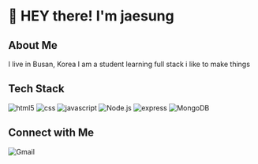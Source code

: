 # :wave: HEY there! I'm jaesung 

## About Me
I live in Busan, Korea
I am a student learning full stack
i like to make things

## Tech Stack
![html5](https://img.shields.io/badge/html5-E34F26?style=for-the-badge&logo=html5&logoColor=white)
![css](https://img.shields.io/badge/css-1572B6?style=for-the-badge&logo=css3&logoColor=white)
![javascript](https://img.shields.io/badge/javascript-F7DF1E?style=for-the-badge&logo=javascript&logoColor=black)
![Node.js](https://img.shields.io/badge/node.js-339933?style=for-the-badge&logo=Node.js&logoColor=white)
![express](https://img.shields.io/badge/express-000000?style=for-the-badge&logo=express&logoColor=white)
![MongoDB](https://img.shields.io/badge/MongoDB-47A248?style=for-the-badge&logo=MongoDB&logoColor=white)

## Connect with Me
![Gmail](https://img.shields.io/badge/Gmail%3A%20richdad6208%40gmail.com-red?style=for-the-badge)

